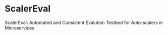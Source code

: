 # ScalerEval
ScalerEval: Automated and Consistent Evalution Testbed for Auto-scalers in Microservices
